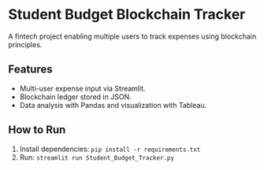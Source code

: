 # Student Budget Blockchain Tracker
A fintech project enabling multiple users to track expenses using blockchain principles.

## Features
- Multi-user expense input via Streamlit.
- Blockchain ledger stored in JSON.
- Data analysis with Pandas and visualization with Tableau.

## How to Run
1. Install dependencies: `pip install -r requirements.txt`
2. Run: `streamlit run Student_Budget_Tracker.py`
